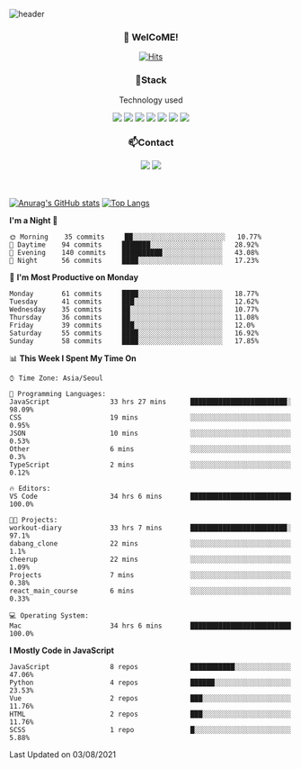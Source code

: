 ![header](https://capsule-render.vercel.app/api?type=waving&color=gradient&height=200&text=Kyungjoon&fontAlign=70&fontAlignY=40&animation=twinkling)

<h3 align="center">👋 WelCoME!</h3>

<div align=center>
  
[![Hits](https://hits.seeyoufarm.com/api/count/incr/badge.svg?url=https%3A%2F%2Fgithub.com%2Fuvula6921&count_bg=%2322BAC9&title_bg=%23827F7F&icon=iconify.svg&icon_color=%2325A27F&title=visits&edge_flat=false)](https://hits.seeyoufarm.com)
  
</div>
<h3 align="center">📌Stack</h3>
<p align="center">Technology used</p>
<div align="center"><img src="https://img.shields.io/badge/HTML5-E34F26?style=flat-square&logo=HTML5&logoColor=white"></img> <img src="https://img.shields.io/badge/CSS3-0A84FF?style=flat-square&logo=CSS3&logoColor=white"></img> <img src="https://img.shields.io/badge/JavaScript-FFCD11?style=flat-square&logo=JavaScript&logoColor=white"></img> <img src="https://img.shields.io/badge/React-00BCF6?style=flat-square&logo=React&logoColor=white"></img> <img src="https://img.shields.io/badge/jQuery-3655FF?style=flat-square&logo=jQuery&logoColor=white"></img> <img src="https://img.shields.io/badge/Ruby-E0115F?style=flat-square&logo=Ruby&logoColor=white"></img> <img src="https://img.shields.io/badge/Python-4B8BBE?style=flat-square&logo=Python&logoColor=white"></img></div>

<h3 align="center">📫Contact</h3>
<div align="center"><a href="https://velog.io/@uvula6921/"><img src="https://img.shields.io/badge/Blog-20c997?style=flat-square&logo=V&logoColor=white"/></a> <a href="pkj6921@gmail.com"><img src="https://img.shields.io/badge/Gmail-EA4335?style=flat-square&logo=Gmail&logoColor=white"/></a></div>
<br>
<br>

[![Anurag's GitHub stats](https://github-readme-stats.vercel.app/api?username=uvula6921&hide=stars,issues&show_icons=true&count_private=true&theme=tokyonight)](https://github.com/anuraghazra/github-readme-stats)
[![Top Langs](https://github-readme-stats.vercel.app/api/top-langs/?username=uvula6921&hide=css,jupyter%20notebook,html&exclude_repo=uvula6921,uvula6921.github.io&layout=compact&langs_count=8)](https://github.com/anuraghazra/github-readme-stats)

<!--START_SECTION:waka-->
**I'm a Night 🦉** 

```text
🌞 Morning    35 commits     ██░░░░░░░░░░░░░░░░░░░░░░░   10.77% 
🌆 Daytime    94 commits     ███████░░░░░░░░░░░░░░░░░░   28.92% 
🌃 Evening    140 commits    ██████████░░░░░░░░░░░░░░░   43.08% 
🌙 Night      56 commits     ████░░░░░░░░░░░░░░░░░░░░░   17.23%

```
📅 **I'm Most Productive on Monday** 

```text
Monday       61 commits     ████░░░░░░░░░░░░░░░░░░░░░   18.77% 
Tuesday      41 commits     ███░░░░░░░░░░░░░░░░░░░░░░   12.62% 
Wednesday    35 commits     ██░░░░░░░░░░░░░░░░░░░░░░░   10.77% 
Thursday     36 commits     ██░░░░░░░░░░░░░░░░░░░░░░░   11.08% 
Friday       39 commits     ███░░░░░░░░░░░░░░░░░░░░░░   12.0% 
Saturday     55 commits     ████░░░░░░░░░░░░░░░░░░░░░   16.92% 
Sunday       58 commits     ████░░░░░░░░░░░░░░░░░░░░░   17.85%

```


📊 **This Week I Spent My Time On** 

```text
⌚︎ Time Zone: Asia/Seoul

💬 Programming Languages: 
JavaScript               33 hrs 27 mins      ████████████████████████░   98.09% 
CSS                      19 mins             ░░░░░░░░░░░░░░░░░░░░░░░░░   0.95% 
JSON                     10 mins             ░░░░░░░░░░░░░░░░░░░░░░░░░   0.53% 
Other                    6 mins              ░░░░░░░░░░░░░░░░░░░░░░░░░   0.3% 
TypeScript               2 mins              ░░░░░░░░░░░░░░░░░░░░░░░░░   0.12%

🔥 Editors: 
VS Code                  34 hrs 6 mins       █████████████████████████   100.0%

🐱‍💻 Projects: 
workout-diary            33 hrs 7 mins       ████████████████████████░   97.1% 
dabang_clone             22 mins             ░░░░░░░░░░░░░░░░░░░░░░░░░   1.1% 
cheerup                  22 mins             ░░░░░░░░░░░░░░░░░░░░░░░░░   1.09% 
Projects                 7 mins              ░░░░░░░░░░░░░░░░░░░░░░░░░   0.38% 
react_main_course        6 mins              ░░░░░░░░░░░░░░░░░░░░░░░░░   0.33%

💻 Operating System: 
Mac                      34 hrs 6 mins       █████████████████████████   100.0%

```

**I Mostly Code in JavaScript** 

```text
JavaScript               8 repos             ███████████░░░░░░░░░░░░░░   47.06% 
Python                   4 repos             ██████░░░░░░░░░░░░░░░░░░░   23.53% 
Vue                      2 repos             ███░░░░░░░░░░░░░░░░░░░░░░   11.76% 
HTML                     2 repos             ███░░░░░░░░░░░░░░░░░░░░░░   11.76% 
SCSS                     1 repo              █░░░░░░░░░░░░░░░░░░░░░░░░   5.88%

```



 Last Updated on 03/08/2021
<!--END_SECTION:waka-->
